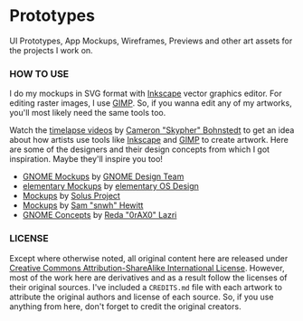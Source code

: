 Prototypes
==========
UI Prototypes, App Mockups, Wireframes, Previews and other art assets for the
projects I work on.

### HOW TO USE
I do my mockups in SVG format with [Inkscape][inkscape] vector graphics editor.
For editing raster images, I use [GIMP][gimp]. So, if you wanna edit any of my
artworks, you'll most likely need the same tools too.

Watch the [timelapse videos][timelapse] by [Cameron "Skypher" Bohnstedt][skypher]
to get an idea about how artists use tools like [Inkscape][inkscape] and
[GIMP][gimp] to create artwork. Here are some of the designers and their design
concepts from which I got inspiration. Maybe they'll inspire you too!

- [GNOME Mockups][gnome-mockups] by [GNOME Design Team][gnome-design]
- [elementary Mockups][elementary-mockups] by [elementary OS Design][elementary-design]
- [Mockups][solus-mockups] by [Solus Project][solus-project]
- [Mockups][snwh-mockups] by [Sam "snwh" Hewitt][snwh]
- [GNOME Concepts][gnome-concepts] by [Reda "0rAX0" Lazri][0rax0]

### LICENSE
Except where otherwise noted, all original content here are released under
[Creative Commons Attribution-ShareAlike International License][CC-BY-SA].
However, most of the work here are derivatives and as a result follow the
licenses of their original sources. I've included a `CREDITS.md` file with
each artwork to attribute the original authors and license of each source. So,
if you use anything from here, don't forget to credit the original creators.


[inkscape]: https://inkscape.org "Link to Inkscape's homepage"
[gimp]: https://www.gimp.org "Link to GIMP's homepage"
[timelapse]: https://www.youtube.com/user/SKypH3R "Cameron Bohnstedt's YouTube page"
[skypher]: https://skypher.deviantart.com "Cameron Bohnstedt's DeviantArt page"
[gnome-mockups]: https://github.com/gnome-design-team/gnome-mockups "Link to Gnome Mockups GitHub repo"
[gnome-design]: https://wiki.gnome.org/Design "GNOME Design webpage"
[elementary-mockups]: https://github.com/elementary/mockups "elementary OS's Mockups GitHub repo"
[elementary-design]: https://elementary.io/get-involved#design "elementary OS - Get Involved in Design"
[solus-mockups]: https://github.com/solus-project/mockups "Solus Project's Mockups GitHub repo"
[solus-project]: https://solus-project.com "Solus Project website"
[snwh-mockups]: https://github.com/snwh/mockups "Sam Hewitt's Mockups GitHub repo"
[snwh]: http://samuelhewitt.com "Sam Hewitt's website"
[gnome-concepts]: https://github.com/0rAX0/gnome-concepts "Link to GNOME Concepts GitHub repo"
[0rax0]: https://0rax0.deviantart.com "Reda Lazri's DeviantArt page"
[CC-BY-SA]: https://creativecommons.org/licenses/by-sa/4.0/ "More info on CC BY-SA"
